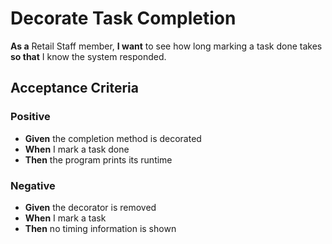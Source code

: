 # Decorate Task Completion

**As a** Retail Staff member, **I want** to see how long marking a task done takes **so that** I know the system responded.

## Acceptance Criteria

### Positive
- **Given** the completion method is decorated
- **When** I mark a task done
- **Then** the program prints its runtime

### Negative
- **Given** the decorator is removed
- **When** I mark a task
- **Then** no timing information is shown
